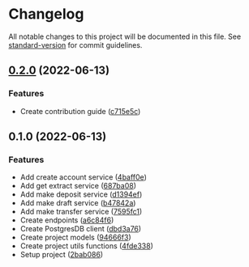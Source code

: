 # Changelog

All notable changes to this project will be documented in this file. See [standard-version](https://github.com/conventional-changelog/standard-version) for commit guidelines.

## [0.2.0](https://github.com/anapolima/bank-account/compare/v0.1.0...v0.2.0) (2022-06-13)


### Features

* Create contribution guide ([c715e5c](https://github.com/anapolima/bank-account/commit/c715e5ce20e6a8d3955c379c8f371fa3f10163e7))


## 0.1.0 (2022-06-13)


### Features

* Add create account service ([4baff0e](https://github.com/anapolima/bank-account/commit/4baff0e83a2d2de1ac04950b9a32a549d37e7f96))
* Add get extract service ([687ba08](https://github.com/anapolima/bank-account/commit/687ba088ec353f04ad684f118954bb2fc45d451c))
* Add make deposit service ([d1394ef](https://github.com/anapolima/bank-account/commit/d1394efc038914b3c85cd1fd441323cca4fa696c))
* Add make draft service ([b47842a](https://github.com/anapolima/bank-account/commit/b47842a4a468b5b8c7d1818cc41db3af91a271a3))
* Add make transfer service ([7595fc1](https://github.com/anapolima/bank-account/commit/7595fc1a86bc0a773d90316140f923e51cef5ada))
* Create endpoints ([a6c84f6](https://github.com/anapolima/bank-account/commit/a6c84f610120c18c49fcfcf54eb533ebbeba1a0c))
* Create PostgresDB client ([dbd3a76](https://github.com/anapolima/bank-account/commit/dbd3a76776ff33b53da140166ecc36faa59ca3a1))
* Create project models ([94666f3](https://github.com/anapolima/bank-account/commit/94666f31a2c398e9592dd51bca61de6a6e003ebf))
* Create project utils functions ([4fde338](https://github.com/anapolima/bank-account/commit/4fde338d29aa61571d4509228fa335a7122472a2))
* Setup project ([2bab086](https://github.com/anapolima/bank-account/commit/2bab08605e44bd5356b2cc938cf0723f3fe3d53f))
